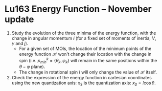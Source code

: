 # Lu163 Energy Function – November update

1. Study the evolution of the three minima of the energy function, with the change in angular momentum $I$ (for a fixed set of moments of inertia, $V$, $\gamma$ and $j$).
   * For a given set of MOIs, the location of the minimum points of the energy function $\mathcal{H}$ won't change their location with the change in spin (i.e. $p^k_{min}=\{\theta_{k},\varphi_k\}$ will remain in the same positions within the $\theta-\varphi$ plane).
   * The change in rotational spin $I$ will only change the value of $\mathcal{H}$ itself.
2. Check the expression of the energy function in cartesian coordinates using the new quantization axis: $x_3$ is the quantization axis: $x_3=I\cos\theta$.